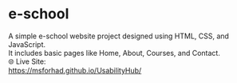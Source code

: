 # e-school
A simple e-school website project designed using HTML, CSS, and JavaScript.<br> It includes basic pages like Home, About, Courses, and Contact.<br>
🌐 Live Site:<br>
https://msforhad.github.io/UsabilityHub/
